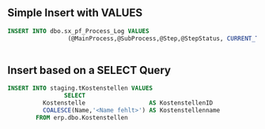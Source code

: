 

## Simple Insert with VALUES


````SQL
INSERT INTO dbo.sx_pf_Process_Log VALUES
				 (@MainProcess,@SubProcess,@Step,@StepStatus, CURRENT_TIMESTAMP,@ValueText)
         
````


## Insert based on a SELECT Query

````SQL
INSERT INTO staging.tKostenstellen VALUES
				SELECT 
          Kostenstelle                  AS KostenstellenID
          COALESCE(Name,'<Name fehlt>') AS Kostenstellenname 
        FROM erp.dbo.Kostenstellen
````
